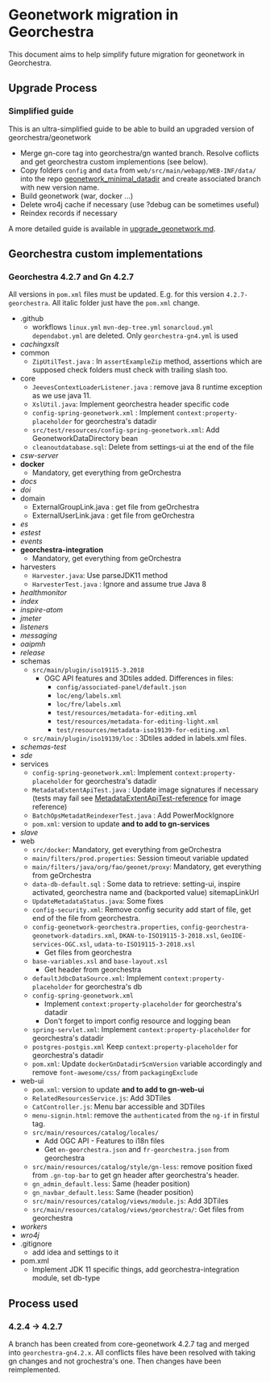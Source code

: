 # Geonetwork migration in Georchestra

This document aims to help simplify future migration for geonetwork in Georchestra. 

## Upgrade Process

### Simplified guide

This is an ultra-simplified guide to be able to build an upgraded version of georchestra/geonetwork
- Merge gn-core tag into georchestra/gn wanted branch. Resolve coflicts and get georchestra custom implementions (see below).
- Copy folders `config` and `data` from `web/src/main/webapp/WEB-INF/data/` into the repo [geonetwork_minimal_datadir](https://github.com/georchestra/geonetwork_minimal_datadir) and create associated branch with new version name.
- Build geonetwork (war, docker ...)
- Delete wro4j cache if necessary (use ?debug can be sometimes useful)
- Reindex records if necessary

A more detailed guide is available in [upgrade_geonetwork.md](upgrade_geonetwork.md).

## Georchestra custom implementations

### Georchestra 4.2.7 and Gn 4.2.7

All versions in `pom.xml` files must be updated. E.g. for this version `4.2.7-georchestra`.
All italic folder just have the `pom.xml` change.

- .github
  - workflows `linux.yml` `mvn-dep-tree.yml` `sonarcloud.yml` `dependabot.yml` are deleted. Only `georchestra-gn4.yml` is used
- *cachingxslt* 
- common
  - `ZipUtilTest.java` : In `assertExampleZip` method, assertions which are supposed check folders must check with trailing slash too.
- core
  - `JeevesContextLoaderListener.java` : remove java 8 runtime exception as we use java 11.
  - `XslUtil.java`: Implement georchestra header specific code
  - `config-spring-geonetwork.xml` : Implement `context:property-placeholder` for georchestra's datadir
  - `src/test/resources/config-spring-geonetwork.xml`: Add GeonetworkDataDirectory bean
  - `cleanoutdatabase.sql`: Delete from settings-ui at the end of the file
- *csw-server*
- **docker** 
  - Mandatory, get everything from geOrchestra
- *docs*
- *doi*
- domain
  - ExternalGroupLink.java : get file from geOrchestra
  - ExternalUserLink.java : get file from geOrchestra
- *es*
- *estest*
- *events*
- **georchestra-integration** 
  - Mandatory, get everything from geOrchestra
- harvesters
  - `Harvester.java`: Use parseJDK11 method 
  - `HarvesterTest.java` : Ignore and assume true Java 8
- *healthmonitor*
- *index*
- *inspire-atom*
- *jmeter*
- *listeners*
- *messaging*
- *oaipmh*
- *release*
- schemas
  - `src/main/plugin/iso19115-3.2018`
    - OGC API features and 3Dtiles added. Differences in files: 
      - `config/associated-panel/default.json`
      - `loc/eng/labels.xml`
      - `loc/fre/labels.xml`
      - `test/resources/metadata-for-editing.xml`
      - `test/resources/metadata-for-editing-light.xml`
      - `test/resources/metadata-iso19139-for-editing.xml`
  - `src/main/plugin/iso19139/loc` : 3Dtiles added in labels.xml files.
- *schemas-test*
- *sde*
- services
  - `config-spring-geonetwork.xml`: Implement `context:property-placeholder` for georchestra's datadir
  - `MetadataExtentApiTest.java` : Update image signatures if necessary (tests may fail see [MetadataExtentApiTest-reference](resources%2FMetadataExtentApiTest-reference) for image reference)
  - `BatchOpsMetadatReindexerTest.java` : Add PowerMockIgnore
  - `pom.xml`: version to update **and to add to gn-services**
- *slave*
- web
  - `src/docker`: Mandatory, get everything from geOrchestra
  - `main/filters/prod.properties`: Session timeout variable updated
  - `main/filters/java/org/fao/geonet/proxy`: Mandatory, get everything from geOrchestra
  - `data-db-default.sql` : Some data to retrieve: setting-ui, inspire activated, georchestra name and (backported value) sitemapLinkUrl
  - `UpdateMetadataStatus.java`: Some fixes
  - `config-security.xml`: Remove config security add start of file, get end of the file from georchestra.
  - `config-geonetwork-georchestra.properties`, `config-georchestra-geonetwork-datadirs.xml`, `DKAN-to-ISO19115-3-2018.xsl`, `GeoIDE-services-OGC.xsl`, `udata-to-ISO19115-3-2018.xsl`
    - Get files from georchestra
  - `base-variables.xsl` and `base-layout.xsl`
    - Get header from georchestra
  - `defaultJdbcDataSource.xml`: Implement `context:property-placeholder` for georchestra's db
  - `config-spring-geonetwork.xml`
    - Implement `context:property-placeholder` for georchestra's datadir
    - Don't forget to import config resource and logging bean
  - `spring-servlet.xml`: Implement `context:property-placeholder` for georchestra's datadir
  - `postgres-postgis.xml` Keep `context:property-placeholder` for georchestra's datadir
  - `pom.xml`: Update `dockerGnDatadirScmVersion` variable accordingly and remove `font-awesome/css/` from `packagingExclude`
- web-ui
  - `pom.xml`: version to update **and to add to gn-web-ui**
  - `RelatedResourcesService.js`: Add 3DTiles
  - `CatController.js`: Menu bar accessible and 3DTiles
  - `menu-signin.html`: remove the `authenticated` from the `ng-if` in firstul tag.
  - `src/main/resources/catalog/locales/`
    - Add OGC API - Features to i18n files
    - Get `en-georchestra.json` and `fr-georchestra.json` from georchestra
  - `src/main/resources/catalog/style/gn-less`: remove position fixed from `.gn-top-bar` to get gn header after georchestra's header.
  - `gn_admin_default.less`: Same (header position)
  - `gn_navbar_default.less`: Same (header position)
  - `src/main/resources/catalog/views/module.js`: Add 3DTiles
  - `src/main/resources/catalog/views/georchestra/`: Get files from georchestra
- *workers*
- *wro4j*
- .gitignore 
  - add idea and settings to it
- pom.xml  
  - Implement JDK 11 specific things, add georchestra-integration module, set db-type

## Process used

### 4.2.4 -> 4.2.7

A branch has been created from core-geonetwork 4.2.7 tag and merged into `georchestra-gn4.2.x`.
All conflicts files have been resolved with taking gn changes and not grochestra's one.
Then changes have been reimplemented.

